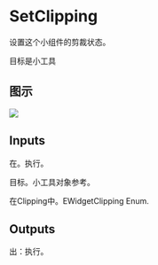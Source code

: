 # SetClipping

设置这个小组件的剪裁状态。

目标是小工具

## 图示

![]($-20221218-21355606.png)

## Inputs

在。执行。

目标。小工具对象参考。

在Clipping中。EWidgetClipping Enum.  

## Outputs

出：执行。
